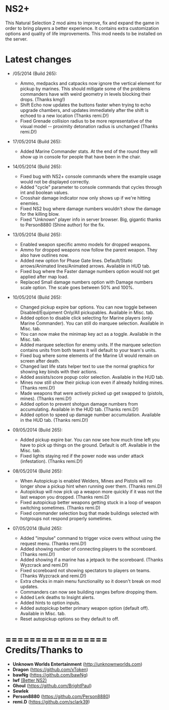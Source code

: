 ﻿NS2+
==========
This Natural Selection 2 mod aims to improve, fix and expand the game in order to bring players a better experience. It contains extra customization options and quality of life improvements. This mod needs to be installed on the server.

Latest changes
==============
- /05/2014 (Build 265):
	- Ammo, medpacks and catpacks now ignore the vertical element for pickup by marines. This should mitigate some of the problems commanders have with weird geometry in levels blocking their drops. (Thanks kmg!)
	- Shift Echo now updates the buttons faster when trying to echo upgrade chambers, and updates immediately after the shift is echoed to a new location (Thanks remi.D!)
	- Fixed Grenade collision radius to be more representative of the visual model -- proximity detonation radius is unchanged (Thanks remi.D!)

- 17/05/2014 (Build 265):
	- Added Marine Commander stats. At the end of the round they will show up in console for people that have been in the chair.

- 14/05/2014 (Build 265):
	- Fixed bug with NS2+ console commands where the example usage would not be displayed correctly.
	- Added "cycle" parameter to console commands that cycles through int and boolean values.
	- Crosshair damage indicator now only shows up if we're hitting enemies.
	- Fixed NS2 bug where damage numbers wouldn't show the damage for the killing blow.
	- Fixed "Unknown" player info in server browser. Big, gigantic thanks to Person8880 (Shine author) for the fix.

- 13/05/2014 (Build 265):
	- Enabled weapon specific ammo models for dropped weapons.
	- Ammo for dropped weapons now follow the parent weapon. They also have outlines now.
	- Added new option for Phase Gate lines. Default/Static arrows/Animated lines/Animated arrows. Available in HUD tab.
	- Fixed bug where the Faster damage numbers option would not get applied after map load.
	- Replaced Small damage numbers option with Damage numbers scale option. The scale goes between 50% and 100%.

- 10/05/2014 (Build 265):
	- Changed pickup expire bar options. You can now toggle between Disabled/Equipment Only/All pickupables. Available in Misc. tab.
	- Added option to disable click selecting for Marine players (only Marine Commander). You can still do marquee selection. Available in Misc. tab.
	- You can now make the minimap key act as a toggle. Available in the Misc. tab.
	- Added marquee selection for enemy units. If the marquee selection contains units from both teams it will default to your team's units.
	- Fixed bug where some elements of the Marine UI would remain on screen after death.
	- Changed last life stats helper text to use the normal graphics for showing key binds with their actions.
	- Added assists/score popup color selection. Available in the HUD tab.
	- Mines now still show their pickup icon even if already holding mines. (Thanks remi.D!)
	- Made weapons that were actively picked up get swapped to (pistols, mines). (Thanks remi.D!)
	- Added option to prevent shotgun damage numbers from accumulating. Available in the HUD tab. (Thanks remi.D!)
	- Added option to speed up damage number accumulation. Available in the HUD tab. (Thanks remi.D!)

- 09/05/2014 (Build 265):
	- Added pickup expire bar. You can now see how much time left you have to pick up things on the ground. Default is off. Available in the Misc. tab.
	- Fixed lights staying red if the power node was under attack (infestation). (Thanks remi.D!)

- 08/05/2014 (Build 265):
	- When Autopickup is enabled Welders, Mines and Pistols will no longer show a pickup hint when running over them. (Thanks remi.D)
	- Autopickup will now pick up a weapon more quickly if it was not the last weapon you dropped. (Thanks remi.D)
	- Fixed autopickup better weapons getting stuck in a loop of weapon switching sometimes. (Thanks remi.D)
	- Fixed commander selection bug that made buildings selected with hotgroups not respond properly sometimes.
	
- 07/05/2014 (Build 265):
	- Added "impulse" command to trigger voice overs without using the request menu. (Thanks remi.D!)
	- Added showing number of connecting players to the scoreboard. (Thanks remi.D!)
	- Added showing if a marine has a jetpack to the scoreboard. (Thanks Wyzcrack and remi.D!)
	- Fixed scoreboard not showing spectators to players on teams. (Thanks Wyzcrack and remi.D!)
	- Extra checks in main menu functionality so it doesn't break on mod updates.
	- Commanders can now see building ranges before dropping them.
	- Added Lerk deaths to Insight alerts.
	- Added hints to option inputs.
	- Added autopickup better primary weapon option (default off). Available in Misc. tab.
	- Reset autopickup options so they default to off.

=================
Credits/Thanks to
=================
- **Unknown Worlds Entertainment** (http://unknownworlds.com)
- **Dragon** (https://github.com/xToken)
- **bawNg** (https://github.com/bawNg)
- **lwf** [(Better NS2)](http://steamcommunity.com/sharedfiles/filedetails/?id=113116595)
- **Ghoul** (https://github.com/BrightPaul)
- **Sewlek**
- **Person8880** (https://github.com/Person8880)
- **remi.D** (https://github.com/sclark39)
